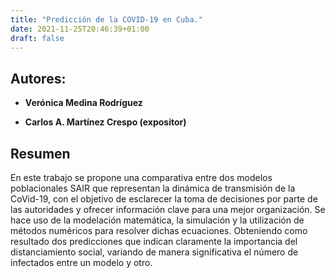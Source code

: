 ```yaml
---
title: "Predicción de la COVID-19 en Cuba."
date: 2021-11-25T20:46:39+01:00
draft: false
---
```


## Autores:

* __Verónica Medina Rodrı́guez__

* __Carlos A. Martı́nez Crespo (expositor)__

## Resumen
En este trabajo se propone una comparativa entre dos modelos poblacionales SAIR que representan la dinámica de transmisión de la CoVid-19, con el objetivo de esclarecer la toma de decisiones por parte de las autoridades y ofrecer información clave para una mejor organización. Se hace uso de la modelación matemática, la simulación y la utilización de métodos numéricos para resolver dichas ecuaciones. Obteniendo como resultado dos predicciones que indican claramente la importancia del distanciamiento social, variando de manera significativa el número de infectados entre un modelo y otro. 